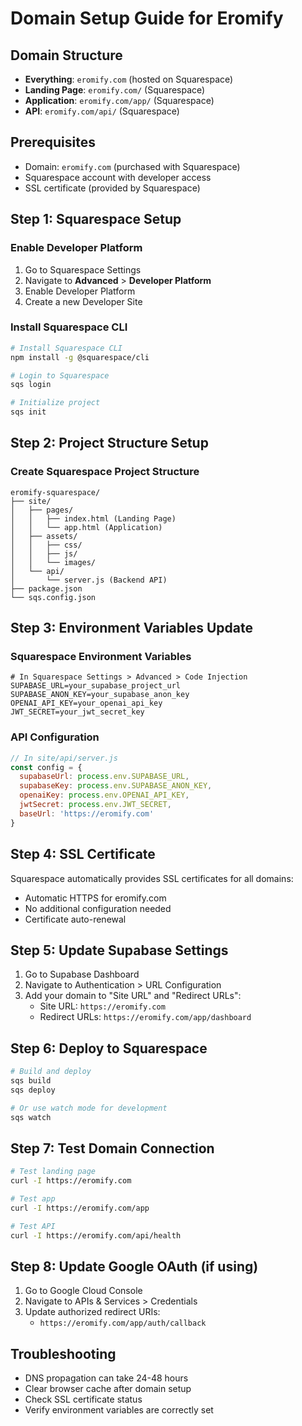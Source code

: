 # Domain Setup Guide for Eromify

## Domain Structure
- **Everything**: `eromify.com` (hosted on Squarespace)
- **Landing Page**: `eromify.com/` (Squarespace)
- **Application**: `eromify.com/app/` (Squarespace)
- **API**: `eromify.com/api/` (Squarespace)

## Prerequisites
- Domain: `eromify.com` (purchased with Squarespace)
- Squarespace account with developer access
- SSL certificate (provided by Squarespace)

## Step 1: Squarespace Setup

### Enable Developer Platform
1. Go to Squarespace Settings
2. Navigate to **Advanced** > **Developer Platform**
3. Enable Developer Platform
4. Create a new Developer Site

### Install Squarespace CLI
```bash
# Install Squarespace CLI
npm install -g @squarespace/cli

# Login to Squarespace
sqs login

# Initialize project
sqs init
```

## Step 2: Project Structure Setup

### Create Squarespace Project Structure
```
eromify-squarespace/
├── site/
│   ├── pages/
│   │   ├── index.html (Landing Page)
│   │   └── app.html (Application)
│   ├── assets/
│   │   ├── css/
│   │   ├── js/
│   │   └── images/
│   └── api/
│       └── server.js (Backend API)
├── package.json
└── sqs.config.json
```

## Step 3: Environment Variables Update

### Squarespace Environment Variables
```env
# In Squarespace Settings > Advanced > Code Injection
SUPABASE_URL=your_supabase_project_url
SUPABASE_ANON_KEY=your_supabase_anon_key
OPENAI_API_KEY=your_openai_api_key
JWT_SECRET=your_jwt_secret_key
```

### API Configuration
```javascript
// In site/api/server.js
const config = {
  supabaseUrl: process.env.SUPABASE_URL,
  supabaseKey: process.env.SUPABASE_ANON_KEY,
  openaiKey: process.env.OPENAI_API_KEY,
  jwtSecret: process.env.JWT_SECRET,
  baseUrl: 'https://eromify.com'
}
```

## Step 4: SSL Certificate
Squarespace automatically provides SSL certificates for all domains:
- Automatic HTTPS for eromify.com
- No additional configuration needed
- Certificate auto-renewal

## Step 5: Update Supabase Settings
1. Go to Supabase Dashboard
2. Navigate to Authentication > URL Configuration
3. Add your domain to "Site URL" and "Redirect URLs":
   - Site URL: `https://eromify.com`
   - Redirect URLs: `https://eromify.com/app/dashboard`

## Step 6: Deploy to Squarespace
```bash
# Build and deploy
sqs build
sqs deploy

# Or use watch mode for development
sqs watch
```

## Step 7: Test Domain Connection
```bash
# Test landing page
curl -I https://eromify.com

# Test app
curl -I https://eromify.com/app

# Test API
curl -I https://eromify.com/api/health
```

## Step 8: Update Google OAuth (if using)
1. Go to Google Cloud Console
2. Navigate to APIs & Services > Credentials
3. Update authorized redirect URIs:
   - `https://eromify.com/app/auth/callback`

## Troubleshooting
- DNS propagation can take 24-48 hours
- Clear browser cache after domain setup
- Check SSL certificate status
- Verify environment variables are correctly set
